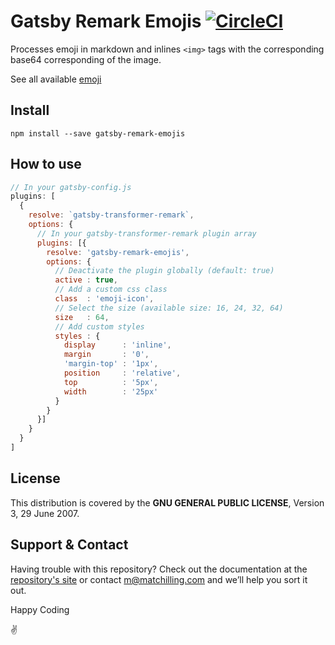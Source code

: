 # Gatsby Remark Emojis [![CircleCI](https://circleci.com/gh/matchilling/gatsby-remark-emojis.svg?style=svg)](https://circleci.com/gh/matchilling/gatsby-remark-emojis)

Processes emoji in markdown and inlines `<img>` tags with the corresponding base64 corresponding of the image.

See all available [emoji](https://github.com/matchilling/gatsby-remark-emojis/blob/master/emoji.md)

## Install

`npm install --save gatsby-remark-emojis`

## How to use

```javascript
// In your gatsby-config.js
plugins: [
  {
    resolve: `gatsby-transformer-remark`,
    options: {
      // In your gatsby-transformer-remark plugin array
      plugins: [{
        resolve: 'gatsby-remark-emojis',
        options: {
          // Deactivate the plugin globally (default: true)
          active : true,
          // Add a custom css class
          class  : 'emoji-icon',
          // Select the size (available size: 16, 24, 32, 64)
          size   : 64,
          // Add custom styles
          styles : {
            display      : 'inline',
            margin       : '0',
            'margin-top' : '1px',
            position     : 'relative',
            top          : '5px',
            width        : '25px'
          }
        }
      }]
    }
  }
]
```

## License

This distribution is covered by the **GNU GENERAL PUBLIC LICENSE**, Version 3, 29 June 2007.

## Support & Contact

Having trouble with this repository? Check out the documentation at the [repository's site](https://github.com/matchilling/gatsby-remark-emojis) or contact [m@matchilling.com](https://www.matchilling.com/) and we’ll help you sort it out.

Happy Coding

:v:
